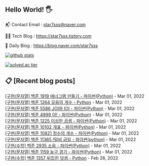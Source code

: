 ## Hello World! 🖐

📬 Contact Email : star7sss@naver.com

👨‍💻 Tech Blog : https://star7sss.tistory.com

🤪 Daily Blog : https://blog.naver.com/star7sss

[![github stats](https://github-readme-stats.vercel.app/api?username=jangThang&show_icons=true&hide_border=False)](https://star7sss.tistory.com)

[![solved.ac tier](http://mazassumnida.wtf/api/v2/generate_badge?boj=star7sss)](https://solved.ac/star7sss)

## 📋 [Recent blog posts]
[[구현/문자열] 백준 1919 애너그램 만들기 - 파이썬(Python)](https://star7sss.tistory.com/261) - Mar 01, 2022<br>
[[구현/문자열] 백준 1264 모음의 개수 - Python](https://star7sss.tistory.com/260) - Mar 01, 2022<br>
[[구현/문자열] 백준 5586 JOI와 IOI - 파이썬(Python)](https://star7sss.tistory.com/259) - Mar 01, 2022<br>
[[구현/문자열] 백준 4999 아! - 파이썬(Python)](https://star7sss.tistory.com/258) - Mar 01, 2022<br>
[[구현/문자열] 백준 1225 이상한 곱셈 - 파이썬(Python)](https://star7sss.tistory.com/257) - Mar 01, 2022<br>
[[구현/문자열] 백준 10102 개표 - 파이썬(Python)](https://star7sss.tistory.com/256) - Mar 01, 2022<br>
[[구현/문자열] 백준 10821 정수의 개수 - 파이썬(Python)](https://star7sss.tistory.com/255) - Mar 01, 2022<br>
[[구현/문자열] 백준 11365 !밀비 급일 - 파이썬(python)](https://star7sss.tistory.com/254) - Mar 01, 2022<br>
[[구현/수학] 백준 2935 소음 - 파이썬(Python)](https://star7sss.tistory.com/253) - Mar 01, 2022<br>
[[구현/문자열] 백준 1159 농구 경기 - 파이썬(Python)](https://star7sss.tistory.com/252) - Mar 01, 2022<br>
[[구현/수학] 백준 1357 뒤집힌 덧셈 - Python](https://star7sss.tistory.com/251) - Feb 28, 2022<br>
